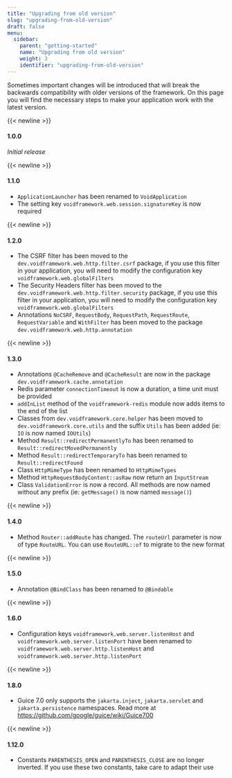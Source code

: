 ```yaml
---
title: "Upgrading from old version"
slug: "upgrading-from-old-version"
draft: false
menu:
  sidebar:
    parent: "getting-started"
    name: "Upgrading from old version"
    weight: 3
    identifier: "upgrading-from-old-version"
---
```


Sometimes important changes will be introduced that will break the backwards compatibility with older versions of the framework. On this page you will find the necessary steps to make your application work with the latest version.



{{< newline >}}
#### 1.0.0

*Initial release*


{{< newline >}}
#### 1.1.0

- `ApplicationLauncher` has been renamed to `VoidApplication`
- The setting key `voidframework.web.session.signatureKey` is now required



{{< newline >}}
#### 1.2.0

- The CSRF filter has been moved to the `dev.voidframework.web.http.filter.csrf` package, if you use this filter in your application, you will need to modify the configuration key `voidframework.web.globalFilters`
- The Security Headers filter has been moved to the `dev.voidframework.web.http.filter.security` package, if you use this filter in your application, you will need to modify the configuration key `voidframework.web.globalFilters`
- Annotations `NoCSRF`, `RequestBody`, `RequestPath`, `RequestRoute`, `RequestVariable` and `WithFilter` has been moved to the package `dev.voidframework.web.http.annotation`



{{< newline >}}
#### 1.3.0

- Annotations `@CacheRemove` and `@CacheResult` are now in the package `dev.voidframework.cache.annotation`
- Redis parameter `connectionTimeout` is now a duration, a time unit must be provided
- `addInList` method of the `voidframework-redis` module now adds items to the end of the list
- Classes from `dev.voidframework.core.helper` has been moved to `dev.voidframework.core.utils` and the suffix `Utils` has been added (ie: `IO` is now named `IOUtils`)
- Method `Result::redirectPermanentlyTo` has been renamed to `Result::redirectMovedPermanently`
- Method `Result::redirectTemporaryTo` has been renamed to `Result::redirectFound`
- Class `HttpMimeType` has been renamed to `HttpMimeTypes`
- Method `HttpRequestBodyContent::asRaw` now return an `InputStream`
- Class `ValidationError` is now a record. All methods are now named without any prefix (ie: `getMessage()` is now named `message()`)



{{< newline >}}
#### 1.4.0

- Method `Router::addRoute` has changed. The `routeUrl` parameter is now of type `RouteURL`. You can use `RouteURL::of` to migrate to the new format



{{< newline >}}
#### 1.5.0

- Annotation `@BindClass` has been renamed to `@Bindable`



{{< newline >}}
#### 1.6.0

- Configuration keys `voidframework.web.server.listenHost` and `voidframework.web.server.listenPort` have been renamed to `voidframework.web.server.http.listenHost` and `voidframework.web.server.http.listenPort`



{{< newline >}}
#### 1.8.0

- Guice 7.0 only supports the `jakarta.inject`, `jakarta.servlet` and `jakarta.persistence` namespaces. Read more at https://github.com/google/guice/wiki/Guice700



{{< newline >}}
#### 1.12.0

- Constants `PARENTHESIS_OPEN` and `PARENTHESIS_CLOSE` are no longer inverted. If you use these two constants, take care to adapt their use

